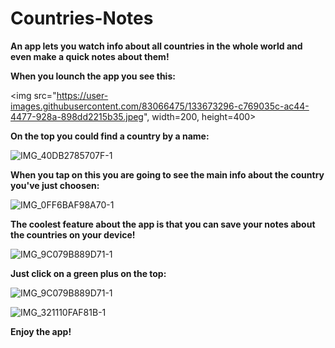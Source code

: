 # Countries-Notes
**An app lets you watch info about all countries in the whole world and even make a quick notes about them!**

**When you lounch the app you see this:**

<img src="https://user-images.githubusercontent.com/83066475/133673296-c769035c-ac44-4477-928a-898dd2215b35.jpeg", width=200, height=400>



**On the top you could find a country by a name:**

![IMG_40DB2785707F-1](https://user-images.githubusercontent.com/83066475/133673851-b263db69-bd6a-4aff-880b-6e5894486efb.jpeg)

**When you tap on this you are going to see the main info about the country you've just choosen:**


![IMG_0FF6BAF98A70-1](https://user-images.githubusercontent.com/83066475/133674160-25e4f760-22bb-40b9-a20c-b322623d9176.jpeg)


**The coolest feature about the app is that you can save your notes about the countries on your device!**


![IMG_9C079B889D71-1](https://user-images.githubusercontent.com/83066475/133674808-994542c9-c505-4013-85e7-37f594891eaf.jpeg)


**Just click on a green plus on the top:**


![IMG_9C079B889D71-1](https://user-images.githubusercontent.com/83066475/133674922-0c7a71ed-80a2-4505-9fa5-b9d902945e1f.jpeg)

![IMG_321110FAF81B-1](https://user-images.githubusercontent.com/83066475/133674956-2443fa7e-32f5-474c-a875-56da732427a8.jpeg)


**Enjoy the app!**
